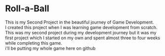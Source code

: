 # Roll-a-Ball
This is my Second Project in the beautiful journey of Game Development.
<br>
I created this project when I was learning game development from scratch. 
<br>
This was my second project during my development journey but it was my first project which I started on my own and spent almost three to four weeks while completing this game.
<br>
i'll be putting my whole game here on github
